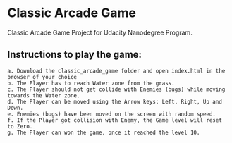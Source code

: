 # Classic Arcade Game

Classic Arcade Game Project for Udacity Nanodegree Program.

## Instructions to play the game:
	a. Download the classic_arcade_game folder and open index.html in the browser of your choice
	b. The Player has to reach Water zone from the grass.
	c. The Player should not get collide with Enemies (bugs) while moving towards the Water zone.
	d. The Player can be moved using the Arrow keys: Left, Right, Up and Down.
	e. Enemies (bugs) have been moved on the screen with random speed.
	f. If the Player got collision with Enemy, the Game level will reset to Zero.
	g. The Player can won the game, once it reached the level 10.
